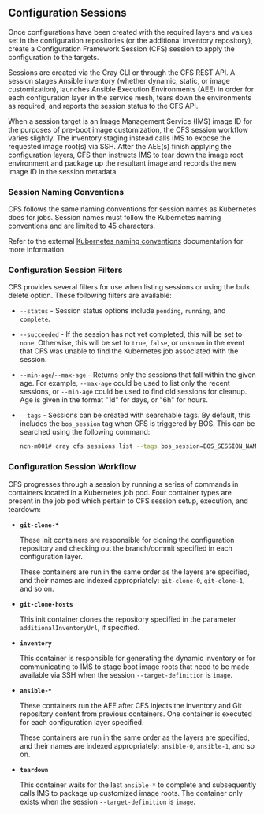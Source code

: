 ## Configuration Sessions

Once configurations have been created with the required layers and values set in the configuration repositories \(or the additional inventory repository\), create a Configuration Framework Session \(CFS\) session to apply the configuration to the targets.

Sessions are created via the Cray CLI or through the CFS REST API. A session stages Ansible inventory \(whether dynamic, static, or image customization\), launches Ansible Execution Environments \(AEE\) in order for each configuration layer in the service mesh, tears down the environments as required, and reports the session status to the CFS API.

When a session target is an Image Management Service \(IMS\) image ID for the purposes of pre-boot image customization, the CFS session workflow varies slightly. The inventory staging instead calls IMS to expose the requested image root\(s\) via SSH. After the AEE\(s\) finish applying the configuration layers, CFS then instructs IMS to tear down the image root environment and package up the resultant image and records the new image ID in the session metadata.

### Session Naming Conventions

CFS follows the same naming conventions for session names as Kubernetes does for jobs. Session names must follow the Kubernetes naming conventions and are limited to 45 characters.

Refer to the external [Kubernetes naming conventions](https://kubernetes.io/docs/concepts/overview/working-with-objects/names/) documentation for more information.

### Configuration Session Filters

CFS provides several filters for use when listing sessions or using the bulk delete option. These following filters are available:

* `--status` - Session status options include `pending`, `running`, and `complete`.
* `--succeeded` - If the session has not yet completed, this will be set to `none`. Otherwise, this
will be set to `true`, `false`, or `unknown` in the event that CFS was unable to find the Kubernetes
job associated with the session.
* `--min-age`/`--max-age` - Returns only the sessions that fall within the given age. For example,
`--max-age` could be used to list only the recent sessions, or `--min-age` could be used to find old sessions
for cleanup. Age is given in the format "1d" for days, or "6h" for hours.
* `--tags` - Sessions can be created with searchable tags. By default, this includes the
`bos_session` tag when CFS is triggered by BOS. This can be searched using the following command:

    ```bash
    ncn-m001# cray cfs sessions list --tags bos_session=BOS_SESSION_NAME
    ```

### Configuration Session Workflow

CFS progresses through a session by running a series of commands in containers located in a Kubernetes job pod. Four container types are present in the job pod which pertain to CFS session setup, execution, and teardown:

-   **`git-clone-*`**

    These init containers are responsible for cloning the configuration repository and checking out the branch/commit specified in each configuration layer.

    These containers are run in the same order as the layers are specified, and their names are indexed appropriately: `git-clone-0`, `git-clone-1`, and so on.

-   **`git-clone-hosts`**

    This init container clones the repository specified in the parameter `additionalInventoryUrl`, if specified.

-   **`inventory`**

    This container is responsible for generating the dynamic inventory or for communicating to IMS to stage boot image roots that need to be made available via SSH when the session `--target-definition` is `image`.

-   **`ansible-*`**

    These containers run the AEE after CFS injects the inventory and Git repository content from previous containers. One container is executed for each configuration layer specified.

    These containers are run in the same order as the layers are specified, and their names are indexed appropriately: `ansible-0`, `ansible-1`, and so on.

-   **`teardown`**

    This container waits for the last `ansible-*` to complete and subsequently calls IMS to package up customized image roots. The container only exists when the session `--target-definition` is `image`.




